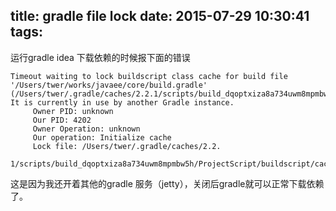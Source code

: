 title: gradle file lock
date: 2015-07-29 10:30:41
tags:
---
运行gradle idea 下载依赖的时候报下面的错误
```
Timeout waiting to lock buildscript class cache for build file '/Users/twer/works/javaee/core/build.gradle' (/Users/twer/.gradle/caches/2.2.1/scripts/build_dqoptxiza8a734uwm8mpmbw5h/ProjectScript/buildscript). It is currently in use by another Gradle instance.
     Owner PID: unknown
     Our PID: 4202
     Owner Operation: unknown
     Our operation: Initialize cache
     Lock file: /Users/twer/.gradle/caches/2.2.
     1/scripts/build_dqoptxiza8a734uwm8mpmbw5h/ProjectScript/buildscript/cache.properties.lock
```
这是因为我还开着其他的gradle 服务（jetty），关闭后gradle就可以正常下载依赖了。